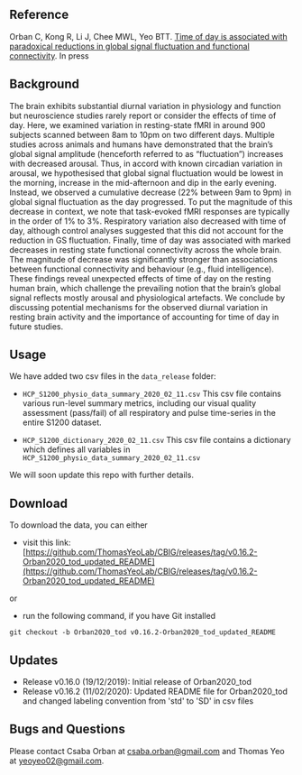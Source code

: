 ## Reference

Orban C, Kong R, Li J, Chee MWL, Yeo BTT. [Time of day is associated with paradoxical reductions in global signal fluctuation and functional connectivity](https://doi.org/10.1101/653899). In press

## Background

The brain exhibits substantial diurnal variation in physiology and function but neuroscience studies rarely report or consider the effects of time of day. Here, we examined variation in resting-state fMRI in around 900 subjects scanned between 8am to 10pm on two different days. Multiple studies across animals and humans have demonstrated that the brain’s global signal amplitude (henceforth referred to as “fluctuation”) increases with decreased arousal. Thus, in accord with known circadian variation in arousal, we hypothesised that global signal fluctuation would be lowest in the morning, increase in the mid-afternoon and dip in the early evening. Instead, we observed a cumulative decrease (22% between 9am to 9pm) in global signal fluctuation as the day progressed. To put the magnitude of this decrease in context, we note that task-evoked fMRI responses are typically in the order of 1% to 3%. Respiratory variation also decreased with time of day, although control analyses suggested that this did not account for the reduction in GS fluctuation. Finally, time of day was associated with marked decreases in resting state functional connectivity across the whole brain. The magnitude of decrease was significantly stronger than associations between functional connectivity and behaviour (e.g., fluid intelligence). These findings reveal unexpected effects of time of day on the resting human brain, which challenge the prevailing notion that the brain’s global signal reflects mostly arousal and physiological artefacts. We conclude by discussing potential mechanisms for the observed diurnal variation in resting brain activity and the importance of accounting for time of day in future studies.

## Usage

We have added two csv files in the `data_release` folder:
+ `HCP_S1200_physio_data_summary_2020_02_11.csv` 
This csv file contains various run-level summary metrics, including our visual quality assessment (pass/fail) of all respiratory and pulse time-series in the entire S1200 dataset.

+ `HCP_S1200_dictionary_2020_02_11.csv`
This csv file contains a dictionary which defines all variables in `HCP_S1200_physio_data_summary_2020_02_11.csv`

We will soon update this repo with further details.

## Download

To download the data, you can either

+ visit this link: [https://github.com/ThomasYeoLab/CBIG/releases/tag/v0.16.2-Orban2020_tod_updated_README](https://github.com/ThomasYeoLab/CBIG/releases/tag/v0.16.2-Orban2020_tod_updated_README)

or

+ run the following command, if you have Git installed

```
git checkout -b Orban2020_tod v0.16.2-Orban2020_tod_updated_README
```

## Updates

+ Release v0.16.0 (19/12/2019): Initial release of Orban2020_tod
+ Release v0.16.2 (11/02/2020): Updated README file for Orban2020_tod and changed labeling convention from 'std' to 'SD' in csv files

## Bugs and Questions

Please contact Csaba Orban at csaba.orban@gmail.com and Thomas Yeo at yeoyeo02@gmail.com.
